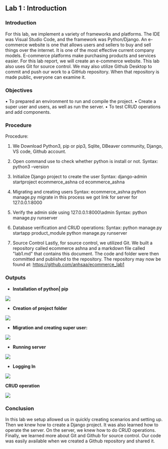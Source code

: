 
## Lab 1 : Introduction




### Introduction

For this lab, we implement a variety of frameworks and platforms. The IDE was Visual Studio Code, and the framework was Python/Django. An e-commerce website is one that allows users and sellers to buy and sell things over the internet. It is one of the most effective current company models. E-commerce platforms make purchasing products and services easier. For this lab report, we will create an e-commerce website.
This lab also uses Git for source control. We may also utilize Github Desktop to commit and push our work to a GitHub repository. When that repository is made public, everyone can examine it.



### Objectives

•	To prepared an environment to run and compile the project.
•	Create a super user and users, as well as run the server.
•	To test CRUD operations and add components.


### Procedure

Procedure:
1.	We Download Python3, pip or pip3, Sqlite, DBeaver community, Django, VS code, Github account.

2.	Open command use to check whether python is install or not.
Syntax:
 python3 –version

3.	Initialize Django project to create the user 
Syntax:
django-admin startproject ecommerce_ashna
cd ecommerce_ashna
4.	Migrating and creating users
Syntax:
 ecommerce_ashna
python manage.py migrate
in this process we got link for server for 127.0.0.1:8000

5.	Verify the admin side using 127.0.0.1:8000\admin
Syntax:
python manage.py runserver

6.	Database verification and CRUD operations:
Syntax:
python manage.py startapp product_module
python manage.py runserver

7.	Source Control
Lastly, for source control, we utilized Git. We built a repository called ecommerce ashna and a markdown file called "lab1.md" that contains this document. The code and folder were then committed and published to the repository. The repository may now be found at: https://github.com/anhsaa/ecommerce_lab1



### Outputs

- **Installation of python| pip**

![](https://scontent.xx.fbcdn.net/v/t1.15752-9/280298287_419373520010677_8787542285354514019_n.png?stp=dst-png_p206x206&_nc_cat=107&ccb=1-7&_nc_sid=aee45a&_nc_ohc=FacKmaE35y4AX-qQOgv&_nc_ad=z-m&_nc_cid=0&_nc_ht=scontent.xx&oh=03_AVIWmGQP7zxjYThTzM_H0SjF91PAesR34egdpi1SDYpUvg&oe=62E25586)

- **Creation of project folder**

![](https://scontent.xx.fbcdn.net/v/t1.15752-9/280110007_520999829525030_6320577654250451081_n.png?stp=dst-png_p206x206&_nc_cat=110&ccb=1-7&_nc_sid=aee45a&_nc_ohc=g1b5iZCN7tYAX9D5Vsy&_nc_ad=z-m&_nc_cid=0&_nc_ht=scontent.xx&oh=03_AVKyAT7MIKl8a9t1HIlS_Pw9s7xTdyeqhxvTYbMacZWo8g&oe=62E19861)


- **Migration and creating super user:**

![](https://scontent.xx.fbcdn.net/v/t1.15752-9/280100316_1003713720281266_8116799199405200024_n.png?stp=dst-png_p206x206&_nc_cat=110&ccb=1-7&_nc_sid=aee45a&_nc_ohc=0GL2e1AlNYUAX-cXoRT&_nc_ad=z-m&_nc_cid=0&_nc_ht=scontent.xx&oh=03_AVKhvnPnSkMc5DbQV-Q4iSqF6ZdZgNkIVFJa6MNni3dpfA&oe=62E2C807)


- **Running server**

![](https://scontent.xx.fbcdn.net/v/t1.15752-9/280326100_374482437946718_5000888598667940158_n.png?stp=dst-png_p206x206&_nc_cat=103&ccb=1-7&_nc_sid=aee45a&_nc_ohc=DAVZwDlCc38AX9AdVxh&_nc_ad=z-m&_nc_cid=0&_nc_ht=scontent.xx&oh=03_AVJGmS1mX-1Cywf9l1hcp-FK1K_Qp-6paVztnu9iSNG8og&oe=62E4B934)

- **Logging In**

![](https://scontent.xx.fbcdn.net/v/t1.15752-9/280100316_1003713720281266_8116799199405200024_n.png?stp=dst-png_p206x206&_nc_cat=110&ccb=1-7&_nc_sid=aee45a&_nc_ohc=0GL2e1AlNYUAX-cXoRT&_nc_ad=z-m&_nc_cid=0&_nc_ht=scontent.xx&oh=03_AVKhvnPnSkMc5DbQV-Q4iSqF6ZdZgNkIVFJa6MNni3dpfA&oe=62E2C807)

**CRUD operation**

![](https://scontent.xx.fbcdn.net/v/t1.15752-9/280132448_703991261024894_619684829338131239_n.png?stp=dst-png_p206x206&_nc_cat=111&ccb=1-7&_nc_sid=aee45a&_nc_ohc=9-_iHkWjxv8AX_eTAKt&_nc_ad=z-m&_nc_cid=0&_nc_ht=scontent.xx&oh=03_AVJIPuG8oQHedHRJO3jXB05O7SjryorjwXgONDWn7_-O0A&oe=62E519AE)


### Conclusion
In this lab we setup allowed us in quickly creating scenarios and setting up. Then we knew how to create a Django project. It was also learned how to operate the server. On the server, we knew how to do CRUD operations. Finally, we learned more about Git and Github for source control. Our code was easily available when we created a Github repository and shared it.